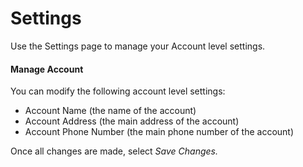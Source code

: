# Settings

Use the Settings page to manage your Account level settings.

#### Manage Account

You can modify the following account level settings:

* Account Name (the name of the account)
* Account Address (the main address of the account)
* Account Phone Number (the main phone number of the account)

Once all changes are made, select _Save Changes._
